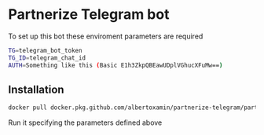# Partnerize Telegram bot

To set up this bot these enviroment parameters are required

```bash
TG=telegram_bot_token
TG_ID=telegram_chat_id
AUTH=Something like this (Basic E1h3ZkpQBEawUDplVGhucXFuMw==)
```

## Installation

```bash
docker pull docker.pkg.github.com/albertoxamin/partnerize-telegram/partnerize-telegram:master
```

Run it specifying the parameters defined above